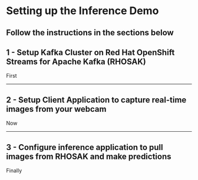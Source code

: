# Setting up the Inference Demo
Follow the instructions in the sections below
---

## 1 - Setup Kafka Cluster on Red Hat OpenShift Streams for Apache Kafka (RHOSAK)
First

---

## 2 - Setup Client Application to capture real-time images from your webcam
Now

---

## 3 - Configure inference application to pull images from RHOSAK and make predictions
Finally

